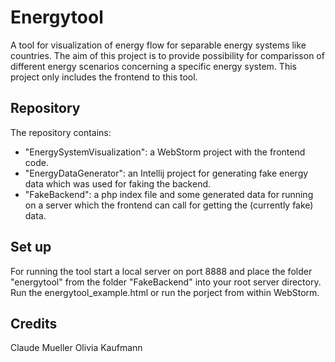 # Energytool #
A tool for visualization of energy flow for separable energy systems like countries. The aim of this project is to provide possibility for comparisson of different energy scenarios concerning a specific energy system. This project only includes the frontend to this tool.

## Repository ##
The repository contains:
* "EnergySystemVisualization": a WebStorm project with the frontend code.
* "EnergyDataGenerator": an Intellij project for generating fake energy data which was used for faking the backend.
* "FakeBackend": a php index file and some generated data for running on a server which the frontend can call for getting the (currently fake) data.

## Set up ##
For running the tool start a local server on port 8888 and place the folder "energytool" from the folder "FakeBackend" into your root server directory.
Run the energytool_example.html or run the porject from within WebStorm.

## Credits ##
Claude Mueller
Olivia Kaufmann